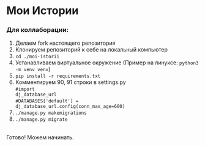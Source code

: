 # Мои Истории
### Для коллаборации:
1. Делаем fork настоящего репозитория
2. Клонируем репозиторий к себе на локальный компьютер
3. <code>cd ./moi-istorii</code>
4. Устанавливаем виртуальное окружение (Пример на линуксе: <code>python3 -m venv venv</code>)
5. <code>pip install -r requirements.txt</code>
6. Комментируем 90, 91 строки в settings.py 
        <br><code>#import dj_database_url</code>
        <br><code>#DATABASES['default'] = dj_database_url.config(conn_max_age=600)</code>
7. <code>./manage.py makemigrations</code>
8. <code>./manage.py migrate</code>
<br>
Готово! Можем начинать.
